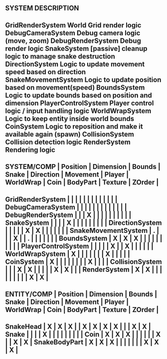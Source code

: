 SYSTEM                  DESCRIPTION
-------------------------------------------------------------------------------
GridRenderSystem        World Grid render logic
DebugCameraSystem       Debug camera logic (move, zoom)
DebugRenderSystem       Debug render logic
SnakeSystem             [passive] cleanup logic to manage snake destruction
DirectionSystem         Logic to update movement speed based on direction
SnakeMovementSystem     Logic to update position based on movement(speed)
BoundsSystem            Logic to update bounds based on position and dimension
PlayerControlSystem     Player control logic / input handling logic
WorldWrapSystem         Logic to keep entity inside world bounds
CoinSystem              Logic to reposition and make it available again (spawn)
CollisionSystem         Collision detection logic
RenderSystem            Rendering logic
-------------------------------------------------------------------------------

SYSTEM/COMP         | Position | Dimension | Bounds | Snake | Direction | Movement | Player | WorldWrap | Coin | BodyPart | Texture | ZOrder |
----------------------------------------------------------------------------------------------------------------------------------------------
GridRenderSystem    |          |           |        |       |           |          |        |           |      |          |         |        |
DebugCameraSystem   |          |           |        |       |           |          |        |           |      |          |         |        |
DebugRenderSystem   |          |           |    X   |       |           |          |        |           |      |          |         |        |
SnakeSystem         |          |           |        |   X   |           |          |        |           |      |          |         |        |
DirectionSystem     |          |           |        |       |     X     |     X    |        |           |      |          |         |        |
SnakeMovementSystem |    .     |           |        |   X   |           |     .    |        |           |      |          |         |        |
BoundsSystem        |    X     |     X     |    X   |       |           |          |        |           |      |          |         |        |
PlayerControlSystem |          |           |        |       |     X     |          |   X    |           |      |          |         |        |
WorldWrapSystem     |    X     |           |        |       |           |          |        |     X     |      |          |         |        |
CoinSystem          |    X     |           |        |       |           |          |        |           |   X  |          |         |        |
CollisionSystem     |          |           |    X   |   X   |           |          |        |           |   X  |     X    |         |        |
RenderSystem        |    X     |     X     |        |       |           |          |        |           |      |          |    X    |    X   |
----------------------------------------------------------------------------------------------------------------------------------------------

ENTITY/COMP         | Position | Dimension | Bounds | Snake | Direction | Movement | Player | WorldWrap | Coin | BodyPart | Texture | ZOrder |
----------------------------------------------------------------------------------------------------------------------------------------------
SnakeHead           |    X     |     X     |    X   |       |     X     |     X    |   X    |     X     |      |          |    X    |    X   |
Snake               |          |           |        |   X   |           |          |        |           |      |          |         |        |
Coin                |    X     |     X     |    X   |       |           |          |        |           |   X  |          |    X    |    X   |
SnakeBodyPart       |    X     |     X     |    X   |       |           |          |        |           |      |     X    |    X    |    X   |
----------------------------------------------------------------------------------------------------------------------------------------------